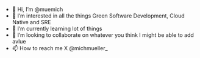 - 👋 Hi, I’m @muemich
- 👀 I’m interested in all the things Green Software Development, Cloud Native and SRE
- 🌱 I’m currently learning lot of things
- 💞️ I’m looking to collaborate on whatever you think I might be able to add avlue
- 📫 How to reach me X @michmueller_

<!---
muemich/muemich is a ✨ special ✨ repository because its `README.md` (this file) appears on your GitHub profile.
You can click the Preview link to take a look at your changes.
--->
